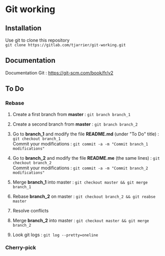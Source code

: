 # Git working

## Installation
Use git to clone this repository  
`git clone https://gitlab.com/tjarrier/git-working.git`

## Documentation
Documentation Git : https://git-scm.com/book/fr/v2

## To Do

### Rebase
1. Create a first branch from **master** :  `git branch branch_1`  

2. Create a second branch from **master** : `git branch branch_2`

3. Go to **branch_1** and modify the file **README.md** (under "To Do" title) : `git checkout branch_1`  
Commit your modifications : `git commit -a -m "Commit branch_1 modifications"`

4. Go to **branch_2** and modify the file **README.me** (the same lines) : `git checkout branch_2`  
Commit your modifications : `git commit -a -m "Commit branch_2 modifications"`

5. Merge **branch_1** into master : `git checkout master && git merge branch_1`

6. Rebase **branch_2** on master : `git checkout branch_2 && git reabse master`

7. Resolve conflicts

8. Merge **branch_2** into master : `git checkout master && git merge branch_2`

9. Look git logs : `git log --pretty=oneline`

### Cherry-pick
